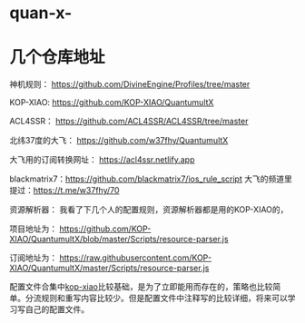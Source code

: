 # quan-x-

# 几个仓库地址
神机规则： https://github.com/DivineEngine/Profiles/tree/master

KOP-XIAO: https://github.com/KOP-XIAO/QuantumultX

ACL4SSR： https://github.com/ACL4SSR/ACL4SSR/tree/master

北纬37度的大飞： https://github.com/w37fhy/QuantumultX

大飞用的订阅转换网址： https://acl4ssr.netlify.app

blackmatrix7：https://github.com/blackmatrix7/ios_rule_script
大飞的频道里提过：https://t.me/w37fhy/70


资源解析器：
我看了下几个人的配置规则，资源解析器都是用的KOP-XIAO的，

项目地址为：
https://github.com/KOP-XIAO/QuantumultX/blob/master/Scripts/resource-parser.js

订阅地址为：
https://raw.githubusercontent.com/KOP-XIAO/QuantumultX/master/Scripts/resource-parser.js


配置文件合集中[kop-xiao](/配置文件合集/KOP-XIAO.conf)比较基础，是为了立即能用而存在的，策略也比较简单。分流规则和重写内容比较少。但是配置文件中注释写的比较详细，将来可以学习写自己的配置文件。
